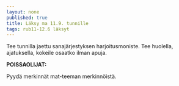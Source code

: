 ```yaml
---
layout: none
published: true
title: Läksy ma 11.9. tunnille
tags: rub11-12.6 läksyt
---
```

Tee tunnilla jaettu sanajärjestyksen harjoitusmoniste. Tee huolella, ajatuksella, kokeile osaatko ilman apuja.

**POISSAOLIJAT:**

Pyydä merkinnät mat-teeman merkinnöistä. 